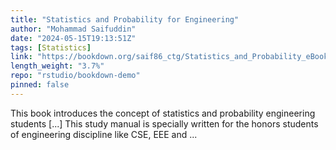 ```yaml
---
title: "Statistics and Probability for Engineering"
author: "Mohammad Saifuddin"
date: "2024-05-15T19:13:51Z"
tags: [Statistics]
link: "https://bookdown.org/saif86_ctg/Statistics_and_Probability_eBook/"
length_weight: "3.7%"
repo: "rstudio/bookdown-demo"
pinned: false
---
```


This book introduces the concept of statistics and probability engineering students [...] This study manual is specially written for the honors students of engineering discipline like CSE, EEE and ...
